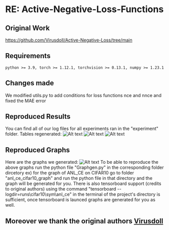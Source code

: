# RE: Active-Negative-Loss-Functions

## Original Work
https://github.com/Virusdoll/Active-Negative-Loss/tree/main

## Requirements

```console
python >= 3.9, torch >= 1.12.1, torchvision >= 0.13.1, numpy >= 1.23.1
```
## Changes made
We modified utils.py to add conditions for loss functions nce and nnce and fixed the MAE error

## Reproduced Results
You can find all of our log files for all experiments ran in the "experiment" folder.
Tables regenerated:
<img title="a title" alt="Alt text" src="/images/boo.svg">
<img title="a title" alt="Alt text" src="/images/boo.svg">
<img title="a title" alt="Alt text" src="/images/boo.svg">

## Reproduced Graphs
Here are the graphs we generated:
<img title="a title" alt="Alt text" src="/images/boo.svg">
To be able to reproduce the above graphs run the python file "Graphgen.py" in the corresponding folder dircetory ex) for the graph of ANL_CE on CIFAR10
go to folder "anl_ce_cifar10_graph" and run the python file in that directory and the graph will be generated for you.
There is also tensorboard support (credits to original authors) using the command "tensorboard --logdir=runs\cifar10\sym\anl_ce" in the terminal of the project's directory is sufficient, once tensorboard is launced graphs are generated for you as well.
## Moreover we thank the original authors [Virusdoll](https://github.com/Virusdoll/Active-Negative-Loss/tree/main)

